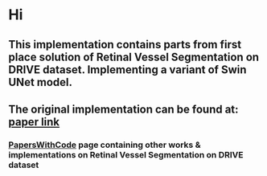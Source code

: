 # Hi

## This implementation contains parts from first place solution of Retinal Vessel Segmentation on DRIVE dataset. Implementing a variant of Swin UNet model.

## The original implementation can be found at: [paper link](https://arxiv.org/pdf/2403.01362v1)

### [PapersWithCode](https://paperswithcode.com/sota/retinal-vessel-segmentation-on-drive) page containing other works & implementations on Retinal Vessel Segmentation on DRIVE dataset